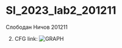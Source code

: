 # SI_2023_lab2_201211
Слободан Ничов 201211



2. CFG link:  ![GRAPH](https://github.com/1COBE1/SI_2023_lab2_201211/assets/66527396/6ca4f655-e546-45cc-bbd6-e68977a7e24d)
